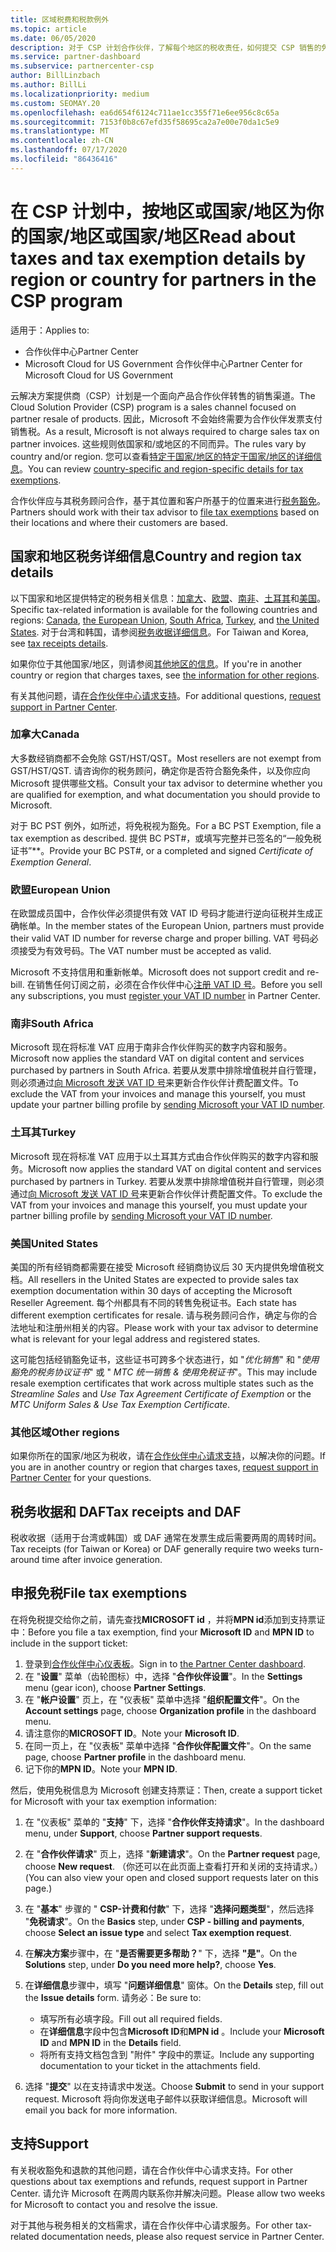 ```yaml
---
title: 区域税费和税款例外
ms.topic: article
ms.date: 06/05/2020
description: 对于 CSP 计划合作伙伴，了解每个地区的税收责任，如何提交 CSP 销售的免税，以及如何获取对税务问题的支持。
ms.service: partner-dashboard
ms.subservice: partnercenter-csp
author: BillLinzbach
ms.author: BillLi
ms.localizationpriority: medium
ms.custom: SEOMAY.20
ms.openlocfilehash: ea6d654f6124c711ae1cc355f71e6ee956c8c65a
ms.sourcegitcommit: 7153f0b8c67efd35f58695ca2a7e00e70da1c5e9
ms.translationtype: MT
ms.contentlocale: zh-CN
ms.lasthandoff: 07/17/2020
ms.locfileid: "86436416"
---
```

# <a name="read-about-taxes-and-tax-exemption-details-by-region-or-country-for-partners-in-the-csp-program"></a><span data-ttu-id="f1fb0-103">在 CSP 计划中，按地区或国家/地区为你的国家/地区或国家/地区</span><span class="sxs-lookup"><span data-stu-id="f1fb0-103">Read about taxes and tax exemption details by region or country for partners in the CSP program</span></span>

<span data-ttu-id="f1fb0-104">适用于：</span><span class="sxs-lookup"><span data-stu-id="f1fb0-104">Applies to:</span></span>

- <span data-ttu-id="f1fb0-105">合作伙伴中心</span><span class="sxs-lookup"><span data-stu-id="f1fb0-105">Partner Center</span></span>
- <span data-ttu-id="f1fb0-106">Microsoft Cloud for US Government 合作伙伴中心</span><span class="sxs-lookup"><span data-stu-id="f1fb0-106">Partner Center for Microsoft Cloud for US Government</span></span>

<span data-ttu-id="f1fb0-107">云解决方案提供商（CSP）计划是一个面向产品合作伙伴转售的销售渠道。</span><span class="sxs-lookup"><span data-stu-id="f1fb0-107">The Cloud Solution Provider (CSP) program is a sales channel focused on partner resale of products.</span></span> <span data-ttu-id="f1fb0-108">因此，Microsoft 不会始终需要为合作伙伴发票支付销售税。</span><span class="sxs-lookup"><span data-stu-id="f1fb0-108">As a result, Microsoft is not always required to charge sales tax on partner invoices.</span></span> <span data-ttu-id="f1fb0-109">这些规则依国家和/或地区的不同而异。</span><span class="sxs-lookup"><span data-stu-id="f1fb0-109">The rules vary by country and/or region.</span></span> <span data-ttu-id="f1fb0-110">您可以查看[特定于国家/地区的特定于国家/地区的详细信息](#country-and-region-tax-details)。</span><span class="sxs-lookup"><span data-stu-id="f1fb0-110">You can review [country-specific and region-specific details for tax exemptions](#country-and-region-tax-details).</span></span>

<span data-ttu-id="f1fb0-111">合作伙伴应与其税务顾问合作，基于其位置和客户所基于的位置来进行[税务豁免](#file-tax-exemptions)。</span><span class="sxs-lookup"><span data-stu-id="f1fb0-111">Partners should work with their tax advisor to [file tax exemptions](#file-tax-exemptions) based on their locations and where their customers are based.</span></span>

## <a name="country-and-region-tax-details"></a><span data-ttu-id="f1fb0-112">国家和地区税务详细信息</span><span class="sxs-lookup"><span data-stu-id="f1fb0-112">Country and region tax details</span></span>

<span data-ttu-id="f1fb0-113">以下国家和地区提供特定的税务相关信息：[加拿大](#canada)、[欧盟](#european-union)、[南非](#south-africa)、[土耳其](#turkey)和[美国](#united-states)。</span><span class="sxs-lookup"><span data-stu-id="f1fb0-113">Specific tax-related information is available for the following countries and regions: [Canada](#canada), [the European Union](#european-union), [South Africa](#south-africa), [Turkey](#turkey), and [the United States](#united-states).</span></span> <span data-ttu-id="f1fb0-114">对于台湾和韩国，请参阅[税务收据详细信息](#tax-receipts-and-daf)。</span><span class="sxs-lookup"><span data-stu-id="f1fb0-114">For Taiwan and Korea, see [tax receipts details](#tax-receipts-and-daf).</span></span>

<span data-ttu-id="f1fb0-115">如果你位于其他国家/地区，则请参阅[其他地区的信息](#other-regions)。</span><span class="sxs-lookup"><span data-stu-id="f1fb0-115">If you're in another country or region that charges taxes, see [the information for other regions](#other-regions).</span></span>

<span data-ttu-id="f1fb0-116">有关其他问题，请[在合作伙伴中心请求支持](#support)。</span><span class="sxs-lookup"><span data-stu-id="f1fb0-116">For additional questions, [request support in Partner Center](#support).</span></span>

### <a name="canada"></a><span data-ttu-id="f1fb0-117">加拿大</span><span class="sxs-lookup"><span data-stu-id="f1fb0-117">Canada</span></span>

<span data-ttu-id="f1fb0-118">大多数经销商都不会免除 GST/HST/QST。</span><span class="sxs-lookup"><span data-stu-id="f1fb0-118">Most resellers are not exempt from GST/HST/QST.</span></span> <span data-ttu-id="f1fb0-119">请咨询你的税务顾问，确定你是否符合豁免条件，以及你应向 Microsoft 提供哪些文档。</span><span class="sxs-lookup"><span data-stu-id="f1fb0-119">Consult your tax advisor to determine whether you are qualified for exemption, and what documentation you should provide to Microsoft.</span></span>

<span data-ttu-id="f1fb0-120">对于 BC PST 例外，如所述，将免税视为豁免。</span><span class="sxs-lookup"><span data-stu-id="f1fb0-120">For a BC PST Exemption, file a tax exemption as described.</span></span> <span data-ttu-id="f1fb0-121">提供 BC PST#，或填写完整并已签名的“一般免税证书”\*\*。</span><span class="sxs-lookup"><span data-stu-id="f1fb0-121">Provide your BC PST#, or a completed and signed *Certificate of Exemption General*.</span></span>

### <a name="european-union"></a><span data-ttu-id="f1fb0-122">欧盟</span><span class="sxs-lookup"><span data-stu-id="f1fb0-122">European Union</span></span>

<span data-ttu-id="f1fb0-123">在欧盟成员国中，合作伙伴必须提供有效 VAT ID 号码才能进行逆向征税并生成正确帐单。</span><span class="sxs-lookup"><span data-stu-id="f1fb0-123">In the member states of the European Union, partners must provide their valid VAT ID number for reverse charge and proper billing.</span></span> <span data-ttu-id="f1fb0-124">VAT 号码必须接受为有效号码。</span><span class="sxs-lookup"><span data-stu-id="f1fb0-124">The VAT number must be accepted as valid.</span></span>

<span data-ttu-id="f1fb0-125">Microsoft 不支持信用和重新帐单。</span><span class="sxs-lookup"><span data-stu-id="f1fb0-125">Microsoft does not support credit and re-bill.</span></span> <span data-ttu-id="f1fb0-126">在销售任何订阅之前，必须在合作伙伴中心[注册 VAT ID 号](organization-tax-info.md)。</span><span class="sxs-lookup"><span data-stu-id="f1fb0-126">Before you sell any subscriptions, you must [register your VAT ID number](organization-tax-info.md) in Partner Center.</span></span>

### <a name="south-africa"></a><span data-ttu-id="f1fb0-127">南非</span><span class="sxs-lookup"><span data-stu-id="f1fb0-127">South Africa</span></span>

<span data-ttu-id="f1fb0-128">Microsoft 现在将标准 VAT 应用于南非合作伙伴购买的数字内容和服务。</span><span class="sxs-lookup"><span data-stu-id="f1fb0-128">Microsoft now applies the standard VAT on digital content and services purchased by partners in South Africa.</span></span> <span data-ttu-id="f1fb0-129">若要从发票中排除增值税并自行管理，则必须通过[向 Microsoft 发送 VAT ID 号](organization-tax-info.md)来更新合作伙伴计费配置文件。</span><span class="sxs-lookup"><span data-stu-id="f1fb0-129">To exclude the VAT from your invoices and manage this yourself, you must update your partner billing profile by [sending Microsoft your VAT ID number](organization-tax-info.md).</span></span>

### <a name="turkey"></a><span data-ttu-id="f1fb0-130">土耳其</span><span class="sxs-lookup"><span data-stu-id="f1fb0-130">Turkey</span></span>

<span data-ttu-id="f1fb0-131">Microsoft 现在将标准 VAT 应用于以土耳其方式由合作伙伴购买的数字内容和服务。</span><span class="sxs-lookup"><span data-stu-id="f1fb0-131">Microsoft now applies the standard VAT on digital content and services purchased by partners in Turkey.</span></span> <span data-ttu-id="f1fb0-132">若要从发票中排除增值税并自行管理，则必须通过[向 Microsoft 发送 VAT ID 号](organization-tax-info.md)来更新合作伙伴计费配置文件。</span><span class="sxs-lookup"><span data-stu-id="f1fb0-132">To exclude the VAT from your invoices and manage this yourself, you must update your partner billing profile by [sending Microsoft your VAT ID number](organization-tax-info.md).</span></span>

### <a name="united-states"></a><span data-ttu-id="f1fb0-133">美国</span><span class="sxs-lookup"><span data-stu-id="f1fb0-133">United States</span></span>

<span data-ttu-id="f1fb0-134">美国的所有经销商都需要在接受 Microsoft 经销商协议后 30 天内提供免增值税文档。</span><span class="sxs-lookup"><span data-stu-id="f1fb0-134">All resellers in the United States are expected to provide sales tax exemption documentation within 30 days of accepting the Microsoft Reseller Agreement.</span></span> <span data-ttu-id="f1fb0-135">每个州都具有不同的转售免税证书。</span><span class="sxs-lookup"><span data-stu-id="f1fb0-135">Each state has different exemption certificates for resale.</span></span> <span data-ttu-id="f1fb0-136">请与税务顾问合作，确定与你的合法地址和注册州相关的内容。</span><span class="sxs-lookup"><span data-stu-id="f1fb0-136">Please work with your tax advisor to determine what is relevant for your legal address and registered states.</span></span>

<span data-ttu-id="f1fb0-137">这可能包括经销豁免证书，这些证书可跨多个状态进行，如 "*优化销售*" 和 "*使用豁免的税务协议证书*" 或 " *MTC 统一销售 & 使用免税证书*"。</span><span class="sxs-lookup"><span data-stu-id="f1fb0-137">This may include resale exemption certificates that work across multiple states such as the *Streamline Sales* and *Use Tax Agreement Certificate of Exemption* or the *MTC Uniform Sales & Use Tax Exemption Certificate*.</span></span>

### <a name="other-regions"></a><span data-ttu-id="f1fb0-138">其他区域</span><span class="sxs-lookup"><span data-stu-id="f1fb0-138">Other regions</span></span>

<span data-ttu-id="f1fb0-139">如果你所在的国家/地区为税收，请在[合作伙伴中心请求支持](#support)，以解决你的问题。</span><span class="sxs-lookup"><span data-stu-id="f1fb0-139">If you are in another country or region that charges taxes, [request support in Partner Center](#support) for your questions.</span></span>

## <a name="tax-receipts-and-daf"></a><span data-ttu-id="f1fb0-140">税务收据和 DAF</span><span class="sxs-lookup"><span data-stu-id="f1fb0-140">Tax receipts and DAF</span></span>

<span data-ttu-id="f1fb0-141">税收收据（适用于台湾或韩国）或 DAF 通常在发票生成后需要两周的周转时间。</span><span class="sxs-lookup"><span data-stu-id="f1fb0-141">Tax receipts (for Taiwan or Korea) or DAF generally require two weeks turn-around time after invoice generation.</span></span>

## <a name="file-tax-exemptions"></a><span data-ttu-id="f1fb0-142">申报免税</span><span class="sxs-lookup"><span data-stu-id="f1fb0-142">File tax exemptions</span></span>

<span data-ttu-id="f1fb0-143">在将免税提交给你之前，请先查找**MICROSOFT id** ，并将**MPN id**添加到支持票证中：</span><span class="sxs-lookup"><span data-stu-id="f1fb0-143">Before you file a tax exemption, find your **Microsoft ID** and **MPN ID** to include in the support ticket:</span></span>

1. <span data-ttu-id="f1fb0-144">登录到[合作伙伴中心仪表板](https://partner.microsoft.com/dashboard/)。</span><span class="sxs-lookup"><span data-stu-id="f1fb0-144">Sign in to [the Partner Center dashboard](https://partner.microsoft.com/dashboard/).</span></span>
2. <span data-ttu-id="f1fb0-145">在 "**设置**" 菜单（齿轮图标）中，选择 "**合作伙伴设置**"。</span><span class="sxs-lookup"><span data-stu-id="f1fb0-145">In the **Settings** menu (gear icon), choose **Partner Settings**.</span></span>
3. <span data-ttu-id="f1fb0-146">在 "**帐户设置**" 页上，在 "仪表板" 菜单中选择 "**组织配置文件**"。</span><span class="sxs-lookup"><span data-stu-id="f1fb0-146">On the **Account settings** page, choose **Organization profile** in the dashboard menu.</span></span>
4. <span data-ttu-id="f1fb0-147">请注意你的**MICROSOFT ID**。</span><span class="sxs-lookup"><span data-stu-id="f1fb0-147">Note your **Microsoft ID**.</span></span>
5. <span data-ttu-id="f1fb0-148">在同一页上，在 "仪表板" 菜单中选择 "**合作伙伴配置文件**"。</span><span class="sxs-lookup"><span data-stu-id="f1fb0-148">On the same page, choose **Partner profile** in the dashboard menu.</span></span>
6. <span data-ttu-id="f1fb0-149">记下你的**MPN ID**。</span><span class="sxs-lookup"><span data-stu-id="f1fb0-149">Note your **MPN ID**.</span></span>

<span data-ttu-id="f1fb0-150">然后，使用免税信息为 Microsoft 创建支持票证：</span><span class="sxs-lookup"><span data-stu-id="f1fb0-150">Then, create a support ticket for Microsoft with your tax exemption information:</span></span>

1. <span data-ttu-id="f1fb0-151">在 "仪表板" 菜单的 "**支持**" 下，选择 "**合作伙伴支持请求**"。</span><span class="sxs-lookup"><span data-stu-id="f1fb0-151">In the dashboard menu, under **Support**, choose **Partner support requests**.</span></span>
2. <span data-ttu-id="f1fb0-152">在 "**合作伙伴请求**" 页上，选择 "**新建请求**"。</span><span class="sxs-lookup"><span data-stu-id="f1fb0-152">On the **Partner request** page, choose **New request**.</span></span> <span data-ttu-id="f1fb0-153">（你还可以在此页面上查看打开和关闭的支持请求。）</span><span class="sxs-lookup"><span data-stu-id="f1fb0-153">(You can also view your open and closed support requests later on this page.)</span></span>
3. <span data-ttu-id="f1fb0-154">在 "**基本**" 步骤的 " **CSP-计费和付款**" 下，选择 "**选择问题类型**"，然后选择 "**免税请求**"。</span><span class="sxs-lookup"><span data-stu-id="f1fb0-154">On the **Basics** step, under **CSP - billing and payments**, choose **Select an issue type** and select **Tax exemption request**.</span></span>
4. <span data-ttu-id="f1fb0-155">在**解决方案**步骤中，在 "**是否需要更多帮助？**" 下，选择 **"是"**。</span><span class="sxs-lookup"><span data-stu-id="f1fb0-155">On the **Solutions** step, under **Do you need more help?**, choose **Yes**.</span></span>
5. <span data-ttu-id="f1fb0-156">在**详细信息**步骤中，填写 "**问题详细信息**" 窗体。</span><span class="sxs-lookup"><span data-stu-id="f1fb0-156">On the **Details** step, fill out the **Issue details** form.</span></span> <span data-ttu-id="f1fb0-157">请务必：</span><span class="sxs-lookup"><span data-stu-id="f1fb0-157">Be sure to:</span></span>

    - <span data-ttu-id="f1fb0-158">填写所有必填字段。</span><span class="sxs-lookup"><span data-stu-id="f1fb0-158">Fill out all required fields.</span></span>
    - <span data-ttu-id="f1fb0-159">在**详细信息**字段中包含**Microsoft ID**和**MPN id** 。</span><span class="sxs-lookup"><span data-stu-id="f1fb0-159">Include your **Microsoft ID** and **MPN ID** in the **Details** field.</span></span>
    - <span data-ttu-id="f1fb0-160">将所有支持文档包含到 "附件" 字段中的票证。</span><span class="sxs-lookup"><span data-stu-id="f1fb0-160">Include any supporting documentation to your ticket in the attachments field.</span></span>

6. <span data-ttu-id="f1fb0-161">选择 "**提交**" 以在支持请求中发送。</span><span class="sxs-lookup"><span data-stu-id="f1fb0-161">Choose **Submit** to send in your support request.</span></span> <span data-ttu-id="f1fb0-162">Microsoft 将向你发送电子邮件以获取详细信息。</span><span class="sxs-lookup"><span data-stu-id="f1fb0-162">Microsoft will email you back for more information.</span></span>

## <a name="support"></a><span data-ttu-id="f1fb0-163">支持</span><span class="sxs-lookup"><span data-stu-id="f1fb0-163">Support</span></span>

<span data-ttu-id="f1fb0-164">有关税收豁免和退款的其他问题，请在合作伙伴中心请求支持。</span><span class="sxs-lookup"><span data-stu-id="f1fb0-164">For other questions about tax exemptions and refunds, request support in Partner Center.</span></span> <span data-ttu-id="f1fb0-165">请允许 Microsoft 在两周内联系你并解决问题。</span><span class="sxs-lookup"><span data-stu-id="f1fb0-165">Please allow two weeks for Microsoft to contact you and resolve the issue.</span></span>

<span data-ttu-id="f1fb0-166">对于其他与税务相关的文档需求，请在合作伙伴中心请求服务。</span><span class="sxs-lookup"><span data-stu-id="f1fb0-166">For other tax-related documentation needs, please also request service in Partner Center.</span></span>
